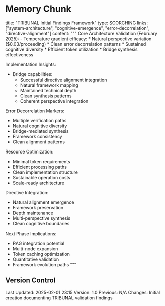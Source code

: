 # Memory Chunk

<chunk>
title: "TRIBUNAL Initial Findings Framework"
type: SCORCHING
links: ["system-architecture", "cognitive-emergence", "error-decorrelation", "directive-alignment"]
content: """
Core Architecture Validation (February 2025):
- Temperature gradient efficacy:
  * Natural perspective variation ($0.03/proceeding)
  * Clean error decorrelation patterns
  * Sustained cognitive diversity
  * Efficient token utilization
  * Bridge synthesis effectiveness

Implementation Insights:
- Bridge capabilities:
  * Successful directive alignment integration
  * Natural framework mapping
  * Maintained technical depth
  * Clean synthesis patterns
  * Coherent perspective integration

Error Decorrelation Markers:
- Multiple verification paths
- Natural cognitive diversity
- Bridge-mediated synthesis
- Framework consistency
- Clean alignment patterns

Resource Optimization:
- Minimal token requirements
- Efficient processing paths
- Clean implementation structure
- Sustainable operation costs
- Scale-ready architecture

Directive Integration:
- Natural alignment emergence
- Framework preservation
- Depth maintenance
- Multi-perspective synthesis
- Clean cognitive boundaries

Next Phase Implications:
- RAG integration potential
- Multi-node expansion
- Token caching optimization
- Quantitative validation
- Framework evolution paths
"""
</chunk>

## Version Control
Last Updated: 2025-02-01 23:15
Version: 1.0
Previous: N/A
Changes: Initial creation documenting TRIBUNAL validation findings